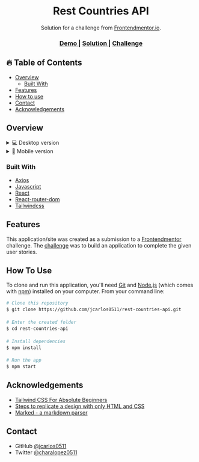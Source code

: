 <h1 align="center">Rest Countries API</h1>

<div align="center">
   Solution for a challenge from  <a href="https://www.frontendmentor.io" target="_blank">Frontendmentor.io</a>.
</div>

<div align="center">
  <h3>
    <a href="https://rest-countries-api-lilac.vercel.app/" target="_blank" >
      Demo
    </a>
    <span> | </span>
    <a href="https://www.frontendmentor.io/profile/jcarlos0511" target="_blank" >
      Solution
    </a>
    <span> | </span>
    <a href="https://www.frontendmentor.io/challenges/rest-countries-api-with-color-theme-switcher-5cacc469fec04111f7b848ca" target="_blank" >
      Challenge
    </a>
  </h3>
</div>

<!-- TABLE OF CONTENTS -->

## 🔥 Table of Contents

- [Overview](#overview)
  - [Built With](#built-with)
- [Features](#features)
- [How to use](#how-to-use)
- [Contact](#contact)
- [Acknowledgements](#acknowledgements)

<!-- OVERVIEW -->

## Overview

<details>
  <summary>💻 Desktop version</summary>
    
  ![screenshot](src/images/desktop-version.png)
  ![screenshot](src/images/desktop-version2.png)

</details>

<details>
  <summary>📱 Mobile version</summary>

![screenshot](src/images/mobile-version.png)
![screenshot](src/images/mobile-version2.png)

</details>

### Built With

- [Axios](https://github.com/axios/axios)
- [Javascript](https://developer.mozilla.org/es/docs/Web/JavaScript)
- [React](https://reactjs.org/)
- [React-router-dom](https://reactrouter.com/web/guides/quick-start)
- [Tailwindcss](https://tailwindcss.com/)

## Features

This application/site was created as a submission to a [Frontendmentor](https://www.frontendmentor.io/challenges) challenge. The [challenge](https://www.frontendmentor.io/challenges/rest-countries-api-with-color-theme-switcher-5cacc469fec04111f7b848ca) was to build an application to complete the given user stories.

## How To Use

To clone and run this application, you'll need [Git](https://git-scm.com) and [Node.js](https://nodejs.org/en/download/) (which comes with [npm](http://npmjs.com)) installed on your computer. From your command line:

```bash
# Clone this repository
$ git clone https://github.com/jcarlos0511/rest-countries-api.git

# Enter the created folder
$ cd rest-countries-api

# Install dependencies
$ npm install

# Run the app
$ npm start
```

## Acknowledgements

- [Tailwind CSS For Absolute Beginners](https://medium.com/codingthesmartway-com-blog/tailwind-css-for-absolute-beginners-3e1b5e8fe1a1)
- [Steps to replicate a design with only HTML and CSS](https://devchallenges-blogs.web.app/how-to-replicate-design/)
- [Marked - a markdown parser](https://github.com/chjj/marked)

## Contact

- GitHub [@jcarlos0511](https://github.com/jcarlos0511)
- Twitter [@charalopez0511](https://twitter.com/charalopez0511)
